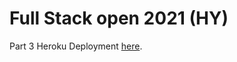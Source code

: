 # Full Stack open 2021 (HY)

Part 3 Heroku Deployment [here](https://vast-shelf-87614.herokuapp.com/).
